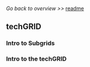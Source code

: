 _Go back to overview >>_ [readme](../README.md)

## techGRID

### Intro to Subgrids

### Intro to the techGRID

